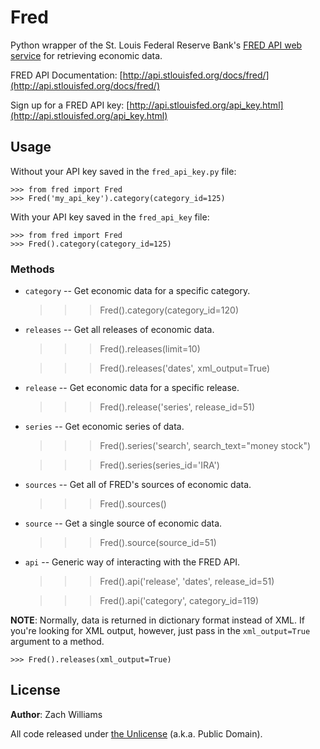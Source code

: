 Fred
====

Python wrapper of the St. Louis Federal Reserve Bank's [FRED API web
service](http://api.stlouisfed.org/docs/fred/) for retrieving economic data.

FRED API Documentation:
[http://api.stlouisfed.org/docs/fred/](http://api.stlouisfed.org/docs/fred/)

Sign up for a FRED API key:
[http://api.stlouisfed.org/api_key.html](http://api.stlouisfed.org/api_key.html)


Usage
-----

Without your API key saved in the `fred_api_key.py` file:

    >>> from fred import Fred
    >>> Fred('my_api_key').category(category_id=125)

With your API key saved in the `fred_api_key` file:

    >>> from fred import Fred
    >>> Fred().category(category_id=125)


### Methods

* `category` -- Get economic data for a specific category.

    >>> Fred().category(category_id=120)



* `releases` -- Get all releases of economic data.

    >>> Fred().releases(limit=10)

    >>> Fred().releases('dates', xml_output=True)



* `release` -- Get economic data for a specific release.

    >>> Fred().release('series', release_id=51)



* `series` -- Get economic series of data.

    >>> Fred().series('search', search_text="money stock")

    >>> Fred().series(series_id='IRA')



* `sources` -- Get all of FRED's sources of economic data.

    >>> Fred().sources()



* `source` -- Get a single source of economic data.

    >>> Fred().source(source_id=51)



* `api` -- Generic way of interacting with the FRED API.

    >>> Fred().api('release', 'dates', release_id=51)

    >>> Fred().api('category', category_id=119)



**NOTE**: Normally, data is returned in dictionary format instead of XML. If you're
looking for XML output, however, just pass in the
`xml_output=True` argument to a
method.

    >>> Fred().releases(xml_output=True)


License
-------

**Author**: Zach Williams

All code released under [the Unlicense](http://unlicense.org/)
(a.k.a. Public Domain).

